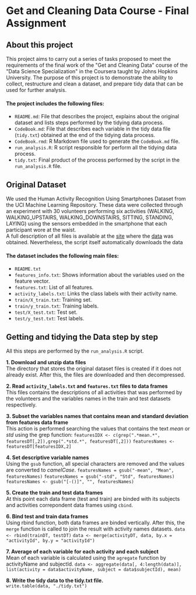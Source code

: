 Get and Cleaning Data Course - Final Assignment
============================================

## About this project
This project aims to carry out a series of tasks proposed to meet the requirements of the final work of the "Get and Cleaning Data" course of the "Data Science Specialization" in the Coursera taught by Johns Hopkins University. The purpose of this project is to demonstrate the ability to collect, restructure and clean a dataset, and prepare tidy data that can be used for further analysis.

#### The project includes the following files:
- `README.md`: File that describes the project, explains about the original dataset and lists steps performed by the tidying data process.
- `CodeBook.md`: File that describes each variable in the tidy data file (`tidy.txt`) obtained at the end of the tidying data process.
- `CodeBook.rmd`: R Markdown file used to generate the `CodeBook.md` file.
- `run_analysis.R`: R script responsible for perform all the tidying data process.
- `tidy.txt`: Final product of the process performed by the script in the `run_analysis.R` file.

## Original Dataset
We used the Human Activity Recognition Using Smartphones Dataset from the UCI Machine Learning Repository. These data were collected through an experiment with 30 volunteers performing six activities (WALKING, WALKING_UPSTAIRS, WALKING_DOWNSTAIRS, SITTING, STANDING, LAYING) using the sensors embedded in the smartphone that each participant wore at the waist.  
A full description of all files is available at the [site](http://archive.ics.uci.edu/ml/datasets/Human+Activity+Recognition+Using+Smartphones) where the [data](https://d396qusza40orc.cloudfront.net/getdata%2Fprojectfiles%2FUCI%20HAR%20Dataset.zip) was obtained. Nevertheless, the script itself automatically downloads the data

#### The dataset includes the following main files:
- `README.txt`
- `features_info.txt`: Shows information about the variables used on the feature vector.
- `features.txt`: List of all features.
- `activity_labels.txt`: Links the class labels with their activity name.
- `train/X_train.txt`: Training set.
- `train/y_train.txt`: Training labels.
- `test/X_test.txt`: Test set.
- `test/y_test.txt`: Test labels.

## Getting and tidying the Data step by step

All this steps are performed by the `run_analysis.R` script.

**1. Download and unzip data files**  
The directory that stores the original dataset files is created if it does not already exist. After this, the files are downloaded and then decompressed.


**2. Read `activity_labels.txt` and `features.txt` files to data frames**  
This files contains the descriptions of all activities that was performed by the volunteers and the variables names in the train and test datasets respectively.

**3. Subset the variables names that contains mean and standard deviation from features data frame**  
This action is performed searching the values that contains the text *mean* or *std* using the grep function:
`featuresIDX <- c(grep(".*mean.*", featuresDT[,2]),grep(".*std.*", featuresDT[,2]))`
`featuresNames <- featuresDT[featuresIDX,2]`

**4. Set descriptive variable names**  
Using the `gsub` function, all special characters are removed and the values are converted to *camelCase*.
`featuresNames = gsub("-mean", "Mean", featuresNames)`
`featuresNames = gsub("-std", "Std", featuresNames)`
`featuresNames <- gsub("[-()]", "", featuresNames)`

**5. Create the train and test data frames**  
At this point each data frame (test and train) are binded with its subjects and activities correpondent data frames using `cbind`.

**6. Bind test and train data frames**  
Using rbind function, both data frames are binded vertically. After this, the `merge` function is called to join the result with activity names datasets.
`data <- rbind(trainDT, testDT)`
`data <- merge(activityDT, data, by.x = "activityId", by.y = "activityId")`

**7. Average of each variable for each activity and each subject**  
Mean of each variable is calculated using the `agregate` function by activityName and subjectId.
`data <- aggregate(data[, 4:length(data)], list(activity = data$activityName, subject = data$subjectId), mean)`

**8. Write the tidy data to the tidy.txt file.**  
`write.table(data, "./tidy.txt")`


